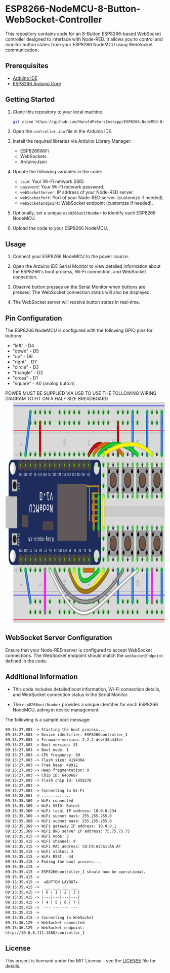 # ESP8266-NodeMCU-8-Button-WebSocket-Controller

This repository contains code for an 8-Button ESP8266-based WebSocket controller designed to interface with Node-RED. It allows you to control and monitor button states from your ESP8266 NodeMCU using WebSocket communication.

## Prerequisites

- [Arduino IDE](https://www.arduino.cc/en/Main/Software)
- [ESP8266 Arduino Core](https://github.com/esp8266/Arduino)

## Getting Started

1. Clone this repository to your local machine.

    ```bash
    git clone https://github.com/HaroldPetersInskipp/ESP8266-NodeMCU-8-Button-WebSocket-Controller.git
    ```

2. Open the `controller.ino` file in the Arduino IDE.

3. Install the required libraries via Arduino Library Manager:

    - ESP8266WiFi
    - WebSockets
    - ArduinoJson

4. Update the following variables in the code:

    - `ssid`: Your Wi-Fi network SSID.
    - `password`: Your Wi-Fi network password.
    - `webSocketServer`: IP address of your Node-RED server.
    - `webSocketPort`: Port of your Node-RED server. (customize if needed).
    - `webSocketEndpoint`: WebSocket endpoint (customize if needed).

5. Optionally, set a unique `esp8266unitNumber` to identify each ESP8266 NodeMCU.

6. Upload the code to your ESP8266 NodeMCU.

## Usage

1. Connect your ESP8266 NodeMCU to the power source.

2. Open the Arduino IDE Serial Monitor to view detailed information about the ESP8266's boot process, Wi-Fi connection, and WebSocket connection.

3. Observe button presses on the Serial Monitor when buttons are pressed. The WebSocket connection status will also be displayed.

4. The WebSocket server will receive button states in real-time.

## Pin Configuration

The ESP8266 NodeMCU is configured with the following GPIO pins for buttons:

- "left" - D4
- "down" - D5
- "up" - D6
- "right" - D7
- "circle" - D3
- "triangle" - D2
- "cross" - D1
- "square" - A0 (analog button)

POWER MUST BE SUPPLIED VIA USB TO USE THE FOLLOWING WIRING DIAGRAM TO FIT ON A HALF SIZE BREADBOARD
<img alt="Diagram" height="700px" src="Fritzing_Diagram_Screenshot.png" />

## WebSocket Server Configuration

Ensure that your Node-RED server is configured to accept WebSocket connections. The WebSocket endpoint should match the `webSocketEndpoint` defined in the code.

## Additional Information

- This code includes detailed boot information, Wi-Fi connection details, and WebSocket connection status in the Serial Monitor.

- The `esp8266unitNumber` provides a unique identifier for each ESP8266 NodeMCU, aiding in device management.

The following is a sample boot message:
```
09:15:27.803 -> Starting the boot process...
09:15:27.803 -> Device identifier: ESP8266controller_1
09:15:27.803 -> Firmware version: 2.2.2-dev(38a443e)
09:15:27.803 -> Boot version: 31
09:15:27.803 -> Boot mode: 1
09:15:27.803 -> CPU frequency: 80
09:15:27.803 -> Flash size: 4194304
09:15:27.803 -> Free heap: 49912
09:15:27.803 -> Heap fragmentation: 0
09:15:27.803 -> Chip ID: 6400687
09:15:27.803 -> Flash chip ID: 1458270
09:15:27.803 -> 
09:15:27.803 -> Connecting to Wi-Fi
09:15:28.661 -> .............
09:15:35.369 -> WiFi connected
09:15:35.369 -> WiFi SSID: Botnet
09:15:35.369 -> WiFi local IP address: 10.0.0.234
09:15:35.369 -> WiFi subnet mask: 255.255.255.0
09:15:35.369 -> WiFi subnet mask: 255.255.255.0
09:15:35.369 -> WiFi gateway IP address: 10.0.0.1
09:15:35.369 -> WiFi DNS server IP address: 75.75.75.75
09:15:35.415 -> WiFi mode: 3
09:15:35.415 -> WiFi channel: 9
09:15:35.415 -> WiFi MAC address: C8:C9:A3:61:AA:AF
09:15:35.415 -> WiFi status: 3
09:15:35.415 -> WiFi RSSI: -44
09:15:35.415 -> Ending the boot process...
09:15:35.415 -> 
09:15:35.415 -> ESP8266controller_1 should now be operational.
09:15:35.415 -> 
09:15:35.415 ->  ★BUTTON LAYOUT★
09:15:35.415 ->  ___ ___ ___ ___ 
09:15:35.415 -> | 0 | 1 | 2 | 3 |
09:15:35.415 -> |---|---|---|---|
09:15:35.415 -> | 4 | 5 | 6 | 7 |
09:15:35.415 ->  --- --- --- --- 
09:15:35.415 -> 
09:15:35.415 -> Connecting to WebSocket
09:15:36.129 -> WebSocket connected
09:15:36.129 -> WebSocket endpoint: http://10.0.0.111:1880/controller_1
```

## License

This project is licensed under the MIT License - see the [LICENSE](https://github.com/HaroldPetersInskipp/ESP8266-NodeMCU-8-Button-WebSocket-Controller/blob/main/LICENSE) file for details.
